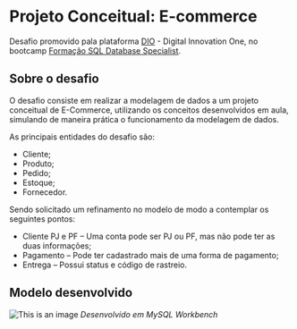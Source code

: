 # Projeto Conceitual: E-commerce
Desafio promovido pala plataforma [DIO](https://dio.me/sign-up?ref=K9SYA3A7NE) - Digital Innovation One, no bootcamp [Formação SQL Database Specialist](https://web.dio.me/track/1a5a10ed-417c-4fef-8531-2097ff072817).

## Sobre o desafio
O desafio consiste em realizar a modelagem de dados a um projeto conceitual de E-Commerce, utilizando os conceitos desenvolvidos em aula, simulando de maneira prática o funcionamento da modelagem de dados.

As principais entidades do desafio são:
* Cliente;
* Produto;
* Pedido;
* Estoque;
* Fornecedor.

Sendo solicitado um refinamento no modelo de modo a contemplar os seguintes pontos:
* Cliente PJ e PF – Uma conta pode ser PJ ou PF, mas não pode ter as duas informações;
* Pagamento – Pode ter cadastrado mais de uma forma de pagamento;
* Entrega – Possui status e código de rastreio.

## Modelo desenvolvido
![This is an image](https://github.com/pspellegrini/dio._modelagem_e-commerce/blob/main/DIO_MySQL_Desafio%20Modelagem%20E-commerce_Refinado.png?raw=true)
*Desenvolvido em MySQL Workbench*
